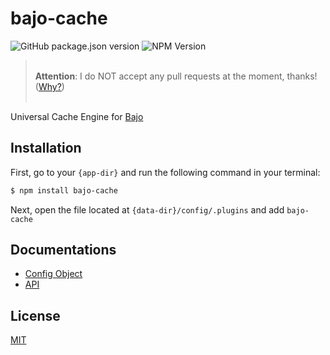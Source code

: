 # bajo-cache

![GitHub package.json version](https://img.shields.io/github/package-json/v/ardhi/bajo-cache) ![NPM Version](https://img.shields.io/npm/v/bajo-cache)

> <br />**Attention**: I do NOT accept any pull requests at the moment, thanks! ([Why?](https://github.com/ardhi/bajo/blob/main/tutorial/00-welcome.md#contribution))<br /><br />

Universal Cache Engine for [Bajo](https://github.com/ardhi/bajo)

## Installation

First, go to your ```{app-dir}``` and run the following command in your terminal:

```bash
$ npm install bajo-cache
```

Next, open the file located at ```{data-dir}/config/.plugins``` and add ```bajo-cache```

## Documentations

- [Config Object](tutorial/00-config.md)
- [API](https://ardhi.github.io/bajo-cache)

## License

[MIT](LICENSE)
